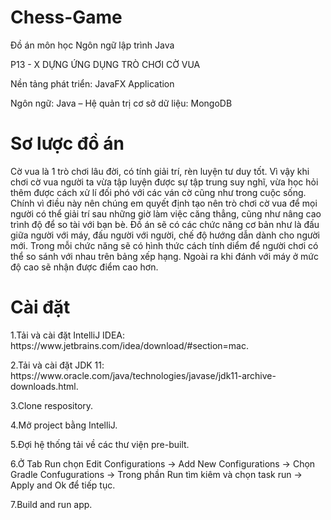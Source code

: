 # Chess-Game

Đồ án môn học Ngôn ngữ lập trình Java

P13 - X DỰNG ỨNG DỤNG TRÒ CHƠI CỜ VUA

Nền tảng phát triển: JavaFX Application

Ngôn ngữ: Java – Hệ quản trị cơ sở dữ liệu: MongoDB

# Sơ lược đồ án

Cờ vua là 1 trò chơi lâu đời, có tính giải trí, rèn luyện tư duy tốt. Vì vậy khi chơi cờ vua người ta vừa tập luyện được sự tập trung suy nghĩ, vừa học hỏi thêm được cách xử lí đối phó với các ván cờ cũng như trong cuộc sống. Chính vì điều này nên chúng em quyết định tạo nên trò chơi cờ vua để mọi người có thể giải trí sau những giờ làm việc căng thẳng, cũng như nâng cao trình độ để so tài với bạn bè. Đồ án sẽ có các chức năng cơ bản như là đấu giữa người với máy, đấu người với người, chế độ hướng dẫn dành cho người mới. Trong mỗi chức năng sẽ có hình thức cách tính diểm để người chơi có thể so sánh với nhau trên bảng xếp hạng. Ngoài ra khi đánh với máy ở mức độ cao sẽ nhận được điểm cao hơn.

# Cài đặt

<p> 1.Tải và cài đặt IntelliJ IDEA: https://www.jetbrains.com/idea/download/#section=mac. </p> 
<p> 2.Tải và cài đặt JDK 11: https://www.oracle.com/java/technologies/javase/jdk11-archive-downloads.html. </p> 
<p> 3.Clone respository. </p> 
<p> 4.Mở project bằng IntelliJ.</p>  
<p> 5.Đợi hệ thống tải về các thư viện pre-built.</p> 
<p> 6.Ở Tab Run chọn Edit Configurations -> Add New Configurations -> Chọn Gradle Confugurations -> Trong phần Run tìm kiêm và chọn task run -> Apply and Ok để tiếp tục.</p> 
<p> 7.Build and run app.</p> 
